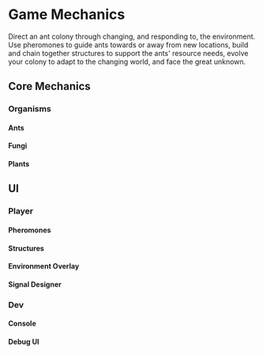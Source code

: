 # Game Mechanics

Direct an ant colony through changing, and responding to, the environment. Use pheromones to guide ants towards or away from new locations, build and chain together structures to support the ants' resource needs, evolve your colony to adapt to the changing world, and face the great unknown.

## Core Mechanics

### Organisms

#### Ants

#### Fungi

#### Plants

## UI

### Player

#### Pheromones

#### Structures

#### Environment Overlay

#### Signal Designer

### Dev

#### Console

#### Debug UI
